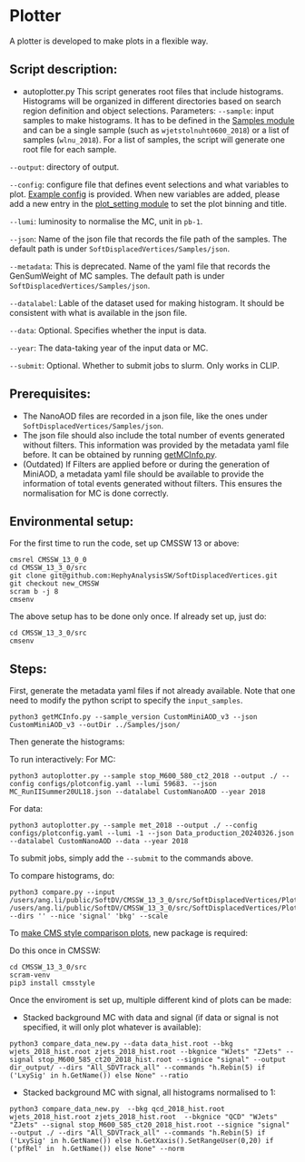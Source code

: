 # Plotter

A plotter is developed to make plots in a flexible way. 

## Script description:

- autoplotter.py
This script generates root files that include histograms. Histograms will be organized in different directories based on search region definition and object selections.
Parameters:
`--sample`: input samples to make histograms. It has to be defined in the [Samples module](https://github.com/HephyAnalysisSW/SoftDisplacedVertices/blob/new_CMSSW/Samples/python/Samples.py) and can be a single sample (such as `wjetstolnuht0600_2018`) or a list of samples (`wlnu_2018`). For a list of samples, the script will generate one root file for each sample.

`--output`: directory of output.

`--config`: configure file that defines event selections and what variables to plot. [Example config](https://github.com/HephyAnalysisSW/SoftDisplacedVertices/blob/new_CMSSW/Plotter/configs/plotconfig_diffregions.yaml) is provided. When new variables are added, please add a new entry in the [plot\_setting module](https://github.com/HephyAnalysisSW/SoftDisplacedVertices/blob/new_CMSSW/Plotter/python/plot_setting.py) to set the plot binning and title.

`--lumi`: luminosity to normalise the MC, unit in `pb-1`.

`--json`: Name of the json file that records the file path of the samples. The default path is under `SoftDisplacedVertices/Samples/json`.

`--metadata`: This is deprecated. Name of the yaml file that records the GenSumWeight of MC samples. The default path is under `SoftDisplacedVertices/Samples/json`.

`--datalabel`: Lable of the dataset used for making histogram. It should be consistent with what is available in the json file.

`--data`: Optional. Specifies whether the input is data.

`--year`: The data-taking year of the input data or MC.

`--submit`: Optional. Whether to submit jobs to slurm. Only works in CLIP.

## Prerequisites:

- The NanoAOD files are recorded in a json file, like the ones under `SoftDisplacedVertices/Samples/json`.
- The json file should also include the total number of events generated without filters. This information was provided by the metadata yaml file before. It can be obtained by running [getMCInfo.py](https://github.com/HephyAnalysisSW/SoftDisplacedVertices/blob/new_CMSSW/Plotter/getMCInfo.py).
- (Outdated) If Filters are applied before or during the generation of MiniAOD, a metadata yaml file should be available to provide the information of total events generated without filters. This ensures the normalisation for MC is done correctly.

## Environmental setup:

For the first time to run the code, set up CMSSW 13 or above:

```
cmsrel CMSSW_13_0_0
cd CMSSW_13_3_0/src
git clone git@github.com:HephyAnalysisSW/SoftDisplacedVertices.git
git checkout new_CMSSW
scram b -j 8
cmsenv
```

The above setup has to be done only once. If already set up, just do:
```
cd CMSSW_13_3_0/src
cmsenv
```

## Steps:

First, generate the metadata yaml files if not already available. Note that one need to modify the python script to specify the `input_samples`.
```
python3 getMCInfo.py --sample_version CustomMiniAOD_v3 --json CustomMiniAOD_v3 --outDir ../Samples/json/
```

Then generate the histograms:

To run interactively:
For MC:
```
python3 autoplotter.py --sample stop_M600_580_ct2_2018 --output ./ --config configs/plotconfig.yaml --lumi 59683. --json MC_RunIISummer20UL18.json --datalabel CustomNanoAOD --year 2018
```
For data:
```
python3 autoplotter.py --sample met_2018 --output ./ --config configs/plotconfig.yaml --lumi -1 --json Data_production_20240326.json --datalabel CustomNanoAOD --data --year 2018
```

To submit jobs, simply add the `--submit` to the commands above.


To compare histograms, do:
```
python3 compare.py --input /users/ang.li/public/SoftDV/CMSSW_13_3_0/src/SoftDisplacedVertices/Plotter/plots_ML_METSlice/bkg_2018_MLNanoAODv0_hist.root /users/ang.li/public/SoftDV/CMSSW_13_3_0/src/SoftDisplacedVertices/Plotter/plots_ML_METSlice/stop_M600_588_ct200_2018_MLNanoAODv0_hist.root --dirs '' --nice 'signal' 'bkg' --scale
```

To [make CMS style comparison plots](https://cms-analysis.docs.cern.ch/guidelines/plotting/#__tabbed_1_2), new package is required:

Do this once in CMSSW:
```
cd CMSSW_13_3_0/src
scram-venv
pip3 install cmsstyle
```

Once the enviroment is set up, multiple different kind of plots can be made:
- Stacked background MC with data and signal (if data or signal is not specified, it will only plot whatever is available):
```
python3 compare_data_new.py --data data_hist.root --bkg wjets_2018_hist.root zjets_2018_hist.root --bkgnice "WJets" "ZJets" --signal stop_M600_585_ct20_2018_hist.root --signice "signal" --output dir_output/ --dirs "All_SDVTrack_all" --commands "h.Rebin(5) if ('LxySig' in h.GetName()) else None" --ratio 
```
- Stacked background MC with signal, all histograms normalised to 1:
```
python3 compare_data_new.py  --bkg qcd_2018_hist.root wjets_2018_hist.root zjets_2018_hist.root  --bkgnice "QCD" "WJets" "ZJets" --signal stop_M600_585_ct20_2018_hist.root --signice "signal" --output ./ --dirs "All_SDVTrack_all" --commands "h.Rebin(5) if ('LxySig' in h.GetName()) else h.GetXaxis().SetRangeUser(0,20) if ('pfRel' in  h.GetName()) else None" --norm
```
